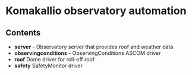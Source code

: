 # Komakallio observatory automation

## Contents

- **server** - Observatory server that provides roof and weather data
- **observingconditions** - ObservingConditions ASCOM driver
- **roof** Dome driver for roll-off roof
- **safety** SafetyMonitor driver

